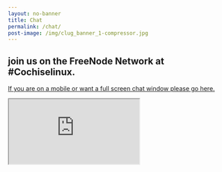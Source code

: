 ```yaml
---
layout: no-banner
title: Chat
permalink: /chat/
post-image: /img/clug_banner_1-compressor.jpg
---
```


## join us on the FreeNode Network at #Cochiselinux.
<div class="no-banner-section">
<div class="alert alert-info" role="alert">
    <p><a href="http://webchat.freenode.net?randomnick=1&amp;channels=%23Cochiselinux&amp;prompt=1&amp;uio=MTY9dHJ1ZSYyPXRydWUmND10cnVlJjk9dHJ1ZSYxMT0yMDUd8" target="_blank">If you are on a mobile or want a full screen chat window please go here.</a></p>
</div>
</div>
<iframe class="chat-container hidden-xs hidden-sm" src="http://webchat.freenode.net?randomnick=1&channels=%23Cochiselinux&prompt=1&uio=MTY9dHJ1ZSYyPXRydWUmND10cnVlJjk9dHJ1ZSYxMT0yMDUd8"></iframe>

